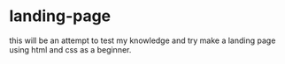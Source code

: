 # landing-page
this will be an attempt to test my knowledge and try make a landing page using html and css as a beginner.